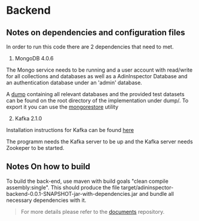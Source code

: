 # Backend

## Notes on dependencies and configuration files

In order to run this code there are 2 dependencies that need to met.

1. MongoDB 4.0.6

The Mongo service needs to be running and a user account with read/write for all collections and databases as well as a AdinInspector Database and an authentication database under an 'admin' database.

A [dump](https://docs.mongodb.com/manual/reference/program/mongodump/) containing all relevant databases and the provided test datasets can be found on the root directory of the implementation under dump/. To export it you can use the [mongorestore](https://docs.mongodb.com/manual/reference/program/mongorestore/#bin.mongorestore) utility 

2. Kafka 2.1.0 

Installation instructions for Kafka can be found [here](https://kafka.apache.org/quickstart)

The programm needs the Kafka server to be up and the Kafka server needs Zookeper to be started.

## Notes On how to build

To build the back-end, use maven with build goals "clean compile assembly:single".
This should produce the file target/adininspector-backend-0.0.1-SNAPSHOT-jar-with-dependencies.jar and bundle all necessary dependencies with it.

> For more details please refer to the [documents](https://github.com/DHSTTOS/documents) repository.
